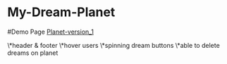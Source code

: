 # My-Dream-Planet

#Demo Page
[Planet-version_1](https://jacky0707.github.io/My-Dream-Planet/public/html/homePage.html)

\\*header & footer
\\*hover users
\\*spinning dream buttons
\\*able to delete dreams on planet
